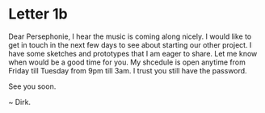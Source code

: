 # Letter 1b

Dear Persephonie, I hear the music is coming along nicely. I would like to get in touch in the next few days to see about starting our other project. I have some sketches and prototypes that I am eager to share. Let me know when would be a good time for you. My shcedule is open anytime from Friday till Tuesday from 9pm till 3am. I trust you still have the password.

See you soon.

~ Dirk.